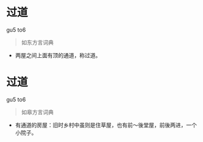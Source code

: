 # 过道
gu5 to6
> 如东方言词典
- 两屋之间上面有顶的通道，称过道。

# 过道
gu5 to6
> 如皋方言词典
- 有通道的房屋：旧时乡村中虽则是住草屋，也有前～後堂屋，前後两进，一个小院子。
